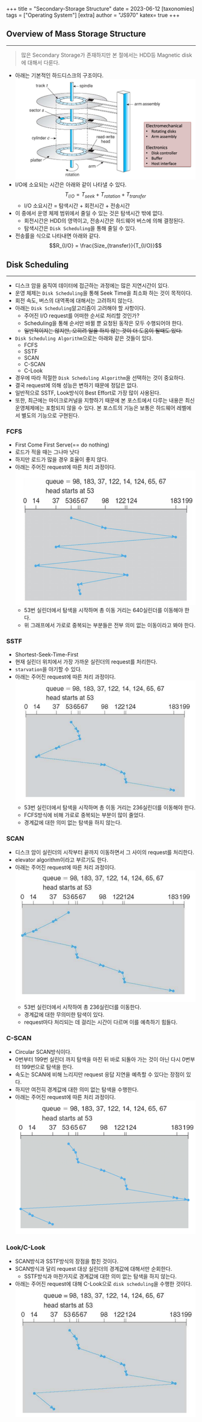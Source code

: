 +++
title = "Secondary-Storage Structure"
date = 2023-06-12
[taxonomies]
tags = ["Operating System"]
[extra]
author = "JS970"
katex= true
+++
## Overview of Mass Storage Structure
---
> 많은 Secondary Storage가 존재하지만 본 절에서는 HDD등 Magnetic disk에 대해서 다룬다.
- 아래는 기본적인 하드디스크의 구조이다.![HDD](/image/OS/hdd.png)
- I/O에 소요되는 시간은 아래와 같이 나타낼 수 있다.$$T_{I/O} = T_{seek} + T_{rotation} + T_{transfer}$$
	- I/O 소요시간 = 탐색시간 + 회전시간 + 전송시간
- 이 중에서 운영 체제 범위에서 줄일 수 있는 것은 탐색시간 밖에 없다.
	- 회전시간은 HDD의 영역이고, 전송시간은 하드웨어 버스에 의해 결정된다.
	- 탐색시간은 `Disk Scheduling`을 통해 줄일 수 있다.
- 전송률을 식으로 나타내면 아래와 같다.$$R_{I/O} = \frac{Size_{transfer}}{T_{I/O}}$$

## Disk Scheduling
---
- 디스크 암을 움직여 데이터에 접근하는 과정에는 많은 지연시간이 있다.
- 운영 체제는 `Disk Scheduling`을 통해 Seek Time을 최소화 하는 것이 목적이다.
- 회전 속도, 버스의 대역폭에 대해서는 고려하지 않는다.
- 아래는 `Disk Scheduling`알고리즘이 고려해야 할 사항이다.
	- 주어진 I/O request를 어떠한 순서로 처리할 것인가?
	- Scheduling을 통해 순서만 바뀔 뿐 요청된 동작은 모두 수행되어야 한다.
	- ~~일반적이지는 않지만, 오히려 일을 하지 않는 것이 더 도움이 될때도 있다.~~
- `Disk Scheduling Algorithm`으로는 아래와 같은 것들이 있다.
	- FCFS
	- SSTF
	- SCAN
	- C-SCAN
	- C-Look
- 경우에 따라 적절한 `Disk Scheduling Algorithm`을 선택하는 것이 중요하다. 
- 결국 request에 의해 성능은 변하기 때문에 정답은 없다.
- 일반적으로 SSTF, Look방식이 Best Effort로 가장 많이 사용된다.
- 또한, 최근에는 마이크로커널을 지향하기 때문에 본 포스트에서 다루는 내용은 최신 운영체제에는 포함되지 않을 수 있다. 본 포스트의 기능은 보통은 하드웨어 레벨에서 별도의 기능으로 구현된다.

### FCFS
- First Come First Serve(== do nothing)
- 로드가 적을 때는 그나마 낫다
- 하지만 로드가 많을 경우 효율이 좋지 않다.
- 아래는 주어진 request에 따른 처리 과정이다.![FCFS](/image/OS/diskFCFS.png)
	- 53번 실린더에서 탐색을 시작하며 총 이동 거리는 640실린더를 이동해야 한다.
	- 위 그래프에서 가로로 중복되는 부분들은 전부 의미 없는 이동이라고 봐야 한다.

### SSTF
- Shortest-Seek-Time-First
- 현재 실린더 위치에서 가장 가까운 실린더의 request를 처리한다.
- `starvation`을 야기할 수 있다.
- 아래는 주어진 request에 따른 처리 과정이다.![SSTF](/image/OS/SSTF.png)
	- 53번 실린더에서 탐색을 시작하며 총 이동 거리는 236실린더를 이동해야 한다.
	- FCFS방식에 비해 가로로 중복되는 부분이 많이 줄었다.
	- 경계값에 대한 의미 없는 탐색을 하지 않는다.

### SCAN
- 디스크 암이 실린더의 시작부터 끝까지 이동하면서 그 사이의 request를 처리한다.
- elevator algorithm이라고 부르기도 한다.
- 아래는 주어진 request에 따른 처리 과정이다.![SCAN](/image/OS/SCAN.png)
	- 53번 실린더에서 시작하여 총 236실린더를 이동한다.
	- 경계값에 대한 무의미한 탐색이 있다.
	- request마다 처리되는 데 걸리는 시간이 다르며 이를 예측하기 힘들다.

### C-SCAN
- Circular SCAN방식이다.
- 0번부터 199번 실린더 까지 탐색을 마친 뒤 바로 되돌아 가는 것이 아닌 다시 0번부터 199번으로 탐색을 한다.
- 속도는 SCAN에 비해 느리지만 request 응답 지연을 예측할 수 있다는 장점이 있다.
- 하지만 여전히 경계값에 대한 의미 없는 탐색을 수행한다.
- 아래는 주어진 request에 따른 처리 과정이다.![C-SCAN](/image/OS/CSCAN.png)

### Look/C-Look
- SCAN방식과 SSTF방식의 장점을 합친 것이다.
- SCAN방식과 달리 request 대상 실린더의 경계값에 대해서만 순회한다.
	- SSTF방식과 마찬가지로 경계값에 대한 의미 없는 탐색을 하지 않는다.
- 아래는 주어진 request에 대해 C-Look으로 `disk scheduling`을 수행한 것이다.![C-Look](/image/OS/CLOOK.png)


